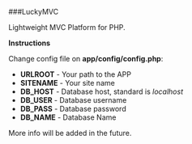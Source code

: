 ###LuckyMVC

Lightweight MVC Platform for PHP.

**Instructions**

Change config file on **app/config/config.php**:
- **URLROOT** - Your path to the APP
- **SITENAME** - Your site name
- **DB_HOST** - Database host, standard is *localhost*
- **DB_USER** - Database username
- **DB_PASS** - Database password
- **DB_NAME** - Database Name

More info will be added in the future.